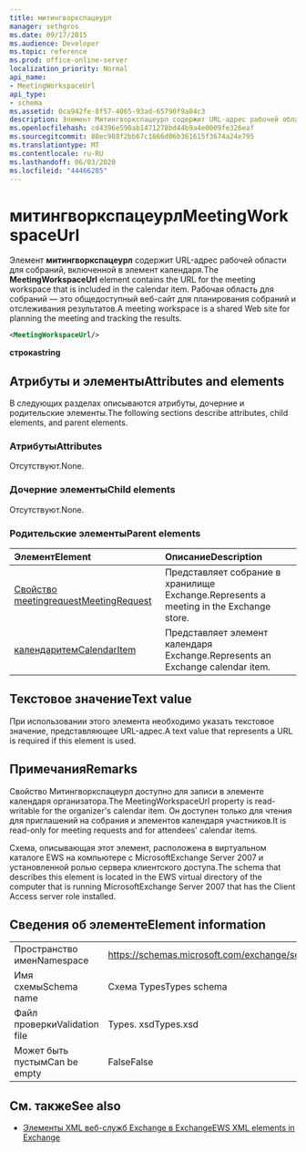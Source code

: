 ```yaml
---
title: митингворкспацеурл
manager: sethgros
ms.date: 09/17/2015
ms.audience: Developer
ms.topic: reference
ms.prod: office-online-server
localization_priority: Normal
api_name:
- MeetingWorkspaceUrl
api_type:
- schema
ms.assetid: 0ca942fe-8f57-4065-93ad-65790f9a04c3
description: Элемент Митингворкспацеурл содержит URL-адрес рабочей области для собраний, включенной в элемент календаря. Рабочая область для собраний — это общедоступный веб-сайт для планирования собраний и отслеживания результатов.
ms.openlocfilehash: cd4396e590ab1471278bd44b9a4e0009fe326eaf
ms.sourcegitcommit: 88ec988f2bb67c1866d06b361615f3674a24e795
ms.translationtype: MT
ms.contentlocale: ru-RU
ms.lasthandoff: 06/03/2020
ms.locfileid: "44466285"
---
```

# <a name="meetingworkspaceurl"></a><span data-ttu-id="c17f1-104">митингворкспацеурл</span><span class="sxs-lookup"><span data-stu-id="c17f1-104">MeetingWorkspaceUrl</span></span>

<span data-ttu-id="c17f1-105">Элемент **митингворкспацеурл** содержит URL-адрес рабочей области для собраний, включенной в элемент календаря.</span><span class="sxs-lookup"><span data-stu-id="c17f1-105">The **MeetingWorkspaceUrl** element contains the URL for the meeting workspace that is included in the calendar item.</span></span> <span data-ttu-id="c17f1-106">Рабочая область для собраний — это общедоступный веб-сайт для планирования собраний и отслеживания результатов.</span><span class="sxs-lookup"><span data-stu-id="c17f1-106">A meeting workspace is a shared Web site for planning the meeting and tracking the results.</span></span> 
  
```xml
<MeetingWorkspaceUrl/>
```

 <span data-ttu-id="c17f1-107">**строка**</span><span class="sxs-lookup"><span data-stu-id="c17f1-107">**string**</span></span>
## <a name="attributes-and-elements"></a><span data-ttu-id="c17f1-108">Атрибуты и элементы</span><span class="sxs-lookup"><span data-stu-id="c17f1-108">Attributes and elements</span></span>

<span data-ttu-id="c17f1-109">В следующих разделах описываются атрибуты, дочерние и родительские элементы.</span><span class="sxs-lookup"><span data-stu-id="c17f1-109">The following sections describe attributes, child elements, and parent elements.</span></span>
  
### <a name="attributes"></a><span data-ttu-id="c17f1-110">Атрибуты</span><span class="sxs-lookup"><span data-stu-id="c17f1-110">Attributes</span></span>

<span data-ttu-id="c17f1-111">Отсутствуют.</span><span class="sxs-lookup"><span data-stu-id="c17f1-111">None.</span></span>
  
### <a name="child-elements"></a><span data-ttu-id="c17f1-112">Дочерние элементы</span><span class="sxs-lookup"><span data-stu-id="c17f1-112">Child elements</span></span>

<span data-ttu-id="c17f1-113">Отсутствуют.</span><span class="sxs-lookup"><span data-stu-id="c17f1-113">None.</span></span>
  
### <a name="parent-elements"></a><span data-ttu-id="c17f1-114">Родительские элементы</span><span class="sxs-lookup"><span data-stu-id="c17f1-114">Parent elements</span></span>

|<span data-ttu-id="c17f1-115">**Элемент**</span><span class="sxs-lookup"><span data-stu-id="c17f1-115">**Element**</span></span>|<span data-ttu-id="c17f1-116">**Описание**</span><span class="sxs-lookup"><span data-stu-id="c17f1-116">**Description**</span></span>|
|:-----|:-----|
|[<span data-ttu-id="c17f1-117">Свойство meetingrequest</span><span class="sxs-lookup"><span data-stu-id="c17f1-117">MeetingRequest</span></span>](meetingrequest.md) <br/> |<span data-ttu-id="c17f1-118">Представляет собрание в хранилище Exchange.</span><span class="sxs-lookup"><span data-stu-id="c17f1-118">Represents a meeting in the Exchange store.</span></span>  <br/> |
|[<span data-ttu-id="c17f1-119">календаритем</span><span class="sxs-lookup"><span data-stu-id="c17f1-119">CalendarItem</span></span>](calendaritem.md) <br/> |<span data-ttu-id="c17f1-120">Представляет элемент календаря Exchange.</span><span class="sxs-lookup"><span data-stu-id="c17f1-120">Represents an Exchange calendar item.</span></span>  <br/> |
   
## <a name="text-value"></a><span data-ttu-id="c17f1-121">Текстовое значение</span><span class="sxs-lookup"><span data-stu-id="c17f1-121">Text value</span></span>

<span data-ttu-id="c17f1-122">При использовании этого элемента необходимо указать текстовое значение, представляющее URL-адрес.</span><span class="sxs-lookup"><span data-stu-id="c17f1-122">A text value that represents a URL is required if this element is used.</span></span>
  
## <a name="remarks"></a><span data-ttu-id="c17f1-123">Примечания</span><span class="sxs-lookup"><span data-stu-id="c17f1-123">Remarks</span></span>

<span data-ttu-id="c17f1-124">Свойство Митингворкспацеурл доступно для записи в элементе календаря организатора.</span><span class="sxs-lookup"><span data-stu-id="c17f1-124">The MeetingWorkspaceUrl property is read-writable for the organizer's calendar item.</span></span> <span data-ttu-id="c17f1-125">Он доступен только для чтения для приглашений на собрания и элементов календаря участников.</span><span class="sxs-lookup"><span data-stu-id="c17f1-125">It is read-only for meeting requests and for attendees' calendar items.</span></span>
  
<span data-ttu-id="c17f1-126">Схема, описывающая этот элемент, расположена в виртуальном каталоге EWS на компьютере с MicrosoftExchange Server 2007 и установленной ролью сервера клиентского доступа.</span><span class="sxs-lookup"><span data-stu-id="c17f1-126">The schema that describes this element is located in the EWS virtual directory of the computer that is running MicrosoftExchange Server 2007 that has the Client Access server role installed.</span></span>
  
## <a name="element-information"></a><span data-ttu-id="c17f1-127">Сведения об элементе</span><span class="sxs-lookup"><span data-stu-id="c17f1-127">Element information</span></span>

|||
|:-----|:-----|
|<span data-ttu-id="c17f1-128">Пространство имен</span><span class="sxs-lookup"><span data-stu-id="c17f1-128">Namespace</span></span>  <br/> |https://schemas.microsoft.com/exchange/services/2006/types  <br/> |
|<span data-ttu-id="c17f1-129">Имя схемы</span><span class="sxs-lookup"><span data-stu-id="c17f1-129">Schema name</span></span>  <br/> |<span data-ttu-id="c17f1-130">Схема Types</span><span class="sxs-lookup"><span data-stu-id="c17f1-130">Types schema</span></span>  <br/> |
|<span data-ttu-id="c17f1-131">Файл проверки</span><span class="sxs-lookup"><span data-stu-id="c17f1-131">Validation file</span></span>  <br/> |<span data-ttu-id="c17f1-132">Types. xsd</span><span class="sxs-lookup"><span data-stu-id="c17f1-132">Types.xsd</span></span>  <br/> |
|<span data-ttu-id="c17f1-133">Может быть пустым</span><span class="sxs-lookup"><span data-stu-id="c17f1-133">Can be empty</span></span>  <br/> |<span data-ttu-id="c17f1-134">False</span><span class="sxs-lookup"><span data-stu-id="c17f1-134">False</span></span>  <br/> |
   
## <a name="see-also"></a><span data-ttu-id="c17f1-135">См. также</span><span class="sxs-lookup"><span data-stu-id="c17f1-135">See also</span></span>



- [<span data-ttu-id="c17f1-136">Элементы XML веб-служб Exchange в Exchange</span><span class="sxs-lookup"><span data-stu-id="c17f1-136">EWS XML elements in Exchange</span></span>](ews-xml-elements-in-exchange.md)

